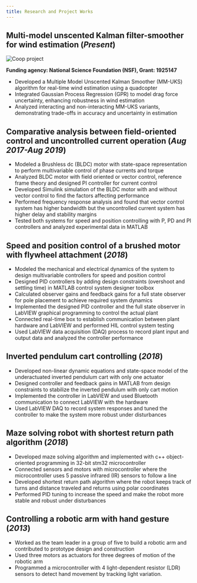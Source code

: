 ```yaml
---
title: Research and Project Works
---
```

## Multi-model unscented Kalman filter-smoother for wind estimation (_Present_)      

![Coop project](/assets/img/Nahid.gif)

**Funding agency: National Science Foundation (NSF), Grant: 1925147**

-	Developed a Multiple Model Unscented Kalman Smoother (MM-UKS) algorithm for real-time wind estimation using a quadcopter
-	Integrated Gaussian Process Regression (GPR) to model drag force uncertainty, enhancing robustness in wind estimation
-	Analyzed interacting and non-interacting MM-UKS variants, demonstrating trade-offs in accuracy and uncertainty in estimation

## Comparative analysis between field-oriented control and uncontrolled current operation (_Aug 2017-Aug 2019_)
-	Modeled a Brushless dc (BLDC) motor with state-space representation to perform multivariable control of phase currents and torque
-	Analyzed BLDC motor with field oriented or vector control, reference frame theory and designed PI controller for current control
-	Developed Simulink simulation of the BLDC motor with and without vector control to find the factors affecting performance
-	Performed frequency response analysis and found that vector control system has higher bandwidth but the uncontrolled current system has higher delay and stability margins
-	Tested both systems for speed and position controlling with P, PD and PI controllers and analyzed experimental data in MATLAB

## Speed and position control of a brushed motor with flywheel attachment	(_2018_)
-	Modeled the mechanical and electrical dynamics of the system to design multivariable controllers for speed and position control
-	Designed PID controllers by adding design constraints (overshoot and settling time) in MATLAB control system designer toolbox
-	Calculated observer gains and feedback gains for a full state observer for pole placement to achieve required system dynamics
-	Implemented the designed PID controller and the full state observer in LabVIEW graphical programming to control the actual plant
-	Connected real-time box to establish communication between plant hardware and LabVIEW and performed HIL control system testing
-	Used LabVIEW data acquisition (DAQ) process to record plant input and output data and analyzed the controller performance

## Inverted pendulum cart controlling	(_2018_)
-	Developed non-linear dynamic equations and state-space model of the underactuated inverted pendulum cart with only one actuator
-	Designed controller and feedback gains in MATLAB from design constraints to stabilize the inverted pendulum with only cart motion
-	Implemented the controller in LabVIEW and used Bluetooth communication to connect LabVIEW with the hardware
-	Used LabVIEW DAQ to record system responses and tuned the controller to make the system more robust under disturbances

## Maze solving robot with shortest return path algorithm	(_2018_)
-	Developed maze solving algorithm and implemented with c++ object-oriented programming in 32-bit stm32 microcontroller
-	Connected sensors and motors with microcontroller where the microcontroller uses 5 passive infrared (IR) sensors to follow a line 
-	Developed shortest return path algorithm where the robot keeps track of turns and distance traveled and returns using polar coordinates
-	Performed PID tuning to increase the speed and make the robot more stable and robust under disturbances

## Controlling a robotic arm with hand gesture (_2013_)
-	Worked as the team leader in a group of five to build a robotic arm and contributed to prototype design and construction
-	Used three motors as actuators for three degrees of motion of the robotic arm
-	Programmed a microcontroller with 4 light-dependent resistor (LDR) sensors to detect hand movement by tracking light variation.

